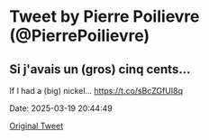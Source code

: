 # Tweet by Pierre Poilievre (@PierrePoilievre)

Si j'avais un (gros) cinq cents...
-
If I had a (big) nickel... https://t.co/sBcZGfUI8q

Date: 2025-03-19 20:44:49

[Original Tweet](https://x.com/PierrePoilievre/status/1902461279484178672)
